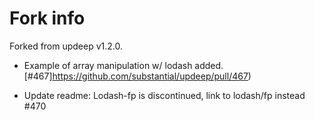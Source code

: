 # Fork info

Forked from updeep v1.2.0.

- Example of array manipulation w/ lodash added.
  [#467]https://github.com/substantial/updeep/pull/467)

- Update readme: Lodash-fp is discontinued, link to lodash/fp instead #470
